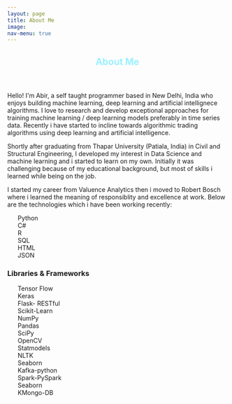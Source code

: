 ```yaml
---
layout: page
title: About Me
image:
nav-menu: true
---
```


<!-- Main -->
<div id="main" class="alt">

<!-- One -->
<section id="one">
	<div class="inner">
		<header class="major">
			<h1 style="color:#9bf1ff;">About Me</h1>
		</header>

<!-- Content -->
<!-- <h3 id="content" style="color:#9bf1ff">a little background</h3> -->
<p>
Hello! I'm Abir, a self taught programmer based in New Delhi, India who enjoys building machine learning, deep learning and artificial intellignece algorithms.
I love to research and develop exceptional approaches for training machine learning / deep learning models preferably in time series data. Recently i have started to incline towards
algorithmic trading algorithms using deep learning and artificial intelligence. 
</p>
<p>
Shortly after graduating from Thapar University (Patiala, India) in Civil and Structural Engineering, I developed my interest in Data Science and machine learning and i started to learn
on my own. Initially it was challenging because of my educational background, but most of skills i learned while being on the job.
</p>
<p>
I started my career from Valuence Analytics then i moved to Robert Bosch where i learned the meaning of responsiblity and excellence at work.
Below are the technologies which i have been working recently:
</p>

<style>
ul {
  list-style: none;
}

ul li::before {
  color: #9bf1ff;
  display: inline-block; 
  width: 1em;
  margin-left: -1em;
}
</style>
<ul class="myskills">

<li class="pointers_list_skill">Python</li>
    <li class="pointers_list_skill">C#</li>
    <li class="pointers_list_skill">R</li>
    <li class="pointers_list_skill">SQL</li>
    <li class="pointers_list_skill">HTML</li>
    <li class="pointers_list_skill">JSON</li>
</ul>

<h3 id="content">Libraries & Frameworks</h3>


<ul class="myskills">
<li class="pointers_list_skill">Tensor Flow</li>
    <li class="pointers_list_skill">Keras</li>
    <li class="pointers_list_skill">Flask- RESTful</li>
    <li class="pointers_list_skill">Scikit-Learn</li>
    <li class="pointers_list_skill">NumPy</li>
    <li class="pointers_list_skill">Pandas</li>
    <li class="pointers_list_skill">SciPy</li>
    <li class="pointers_list_skill">OpenCV</li>
    <li class="pointers_list_skill">Statmodels</li>
    <li class="pointers_list_skill">NLTK</li>
    <li class="pointers_list_skill">Seaborn</li>
    <li class="pointers_list_skill">Kafka-python</li>
    <li class="pointers_list_skill">Spark-PySpark</li>
    <li class="pointers_list_skill">Seaborn</li>
    <li class="pointers_list_skill">KMongo-DB</li>
</ul>
<div class="row">

